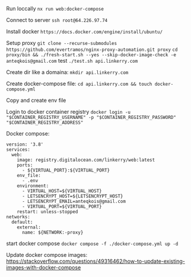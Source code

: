 Run loccally `nx run web:docker-compose`

Connect to server `ssh root@64.226.97.74`

Install docker `https://docs.docker.com/engine/install/ubuntu/`

Setup proxy
`git clone --recurse-submodules https://github.com/evertramos/nginx-proxy-automation.git proxy`
`cd proxy/bin && ./fresh-start.sh --yes --skip-docker-image-check -e anteqkois@gmail.com`
test
`./test.sh api.linkerry.com`

Create dir like a domaina: `mkdir api.linkerry.com`

Create docker-compose file: `cd api.linkerry.com && touch docker-compose.yml`

Copy and create env file

Login to docker container registry
`docker login -u "$CONTAINER_REGISTRY_USERNAME" -p "$CONTAINER_REGISTRY_PASSWORD" "$CONTAINER_REGISTRY_ADDRESS"`

Docker compose:

```
version: '3.8'
services:
  web:
    image: registry.digitalocean.com/linkerry/web:latest
    ports:
      - ${VIRTUAL_PORT}:${VIRTUAL_PORT}
    env_file:
      - .env
    environment:
      - VIRTUAL_HOST=${VIRTUAL_HOST}
      - LETSENCRYPT_HOST=${LETSENCRYPT_HOST}
      - LETSENCRYPT_EMAIL=anteqkois@gmail.com
      - VIRTUAL_PORT=${VIRTUAL_PORT}
    restart: unless-stopped
networks:
  default:
    external:
      name: ${NETWORK:-proxy}
```

start docker compose
`docker compose -f ./docker-compose.yml up -d`

Update docker compose images: https://stackoverflow.com/questions/49316462/how-to-update-existing-images-with-docker-compose
